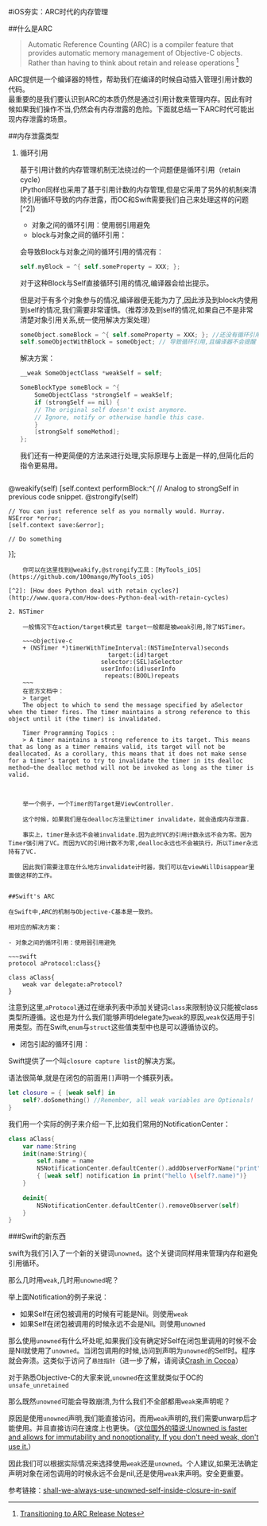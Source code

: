 #iOS夯实：ARC时代的内存管理




##什么是ARC
> Automatic Reference Counting (ARC) is a compiler feature that provides automatic memory management of Objective-C objects. Rather than having to think about retain and release operations [^1]

[^1]: [Transitioning to ARC Release Notes](https://developer.apple.com/library/mac/releasenotes/ObjectiveC/RN-TransitioningToARC/Introduction/Introduction.html)
  
ARC提供是一个编译器的特性，帮助我们在编译的时候自动插入管理引用计数的代码。  
最重要的是我们要认识到ARC的本质仍然是通过引用计数来管理内存。因此有时候如果我们操作不当,仍然会有内存泄露的危险。下面就总结一下ARC时代可能出现内存泄露的场景。


##内存泄露类型

1. 循环引用

	基于引用计数的内存管理机制无法绕过的一个问题便是循环引用（retain cycle）  
	(Python同样也采用了基于引用计数的内存管理,但是它采用了另外的机制来清除引用循环导致的内存泄露，而OC和Swift需要我们自己来处理这样的问题[^2])
	- 对象之间的循环引用：使用弱引用避免
	- block与对象之间的循环引用：

	会导致Block与对象之间的循环引用的情况有：
	
	~~~objective-c
	self.myBlock = ^{ self.someProperty = XXX; };  
	~~~
	
	对于这种Block与Self直接循环引用的情况,编译器会给出提示。
	
	但是对于有多个对象参与的情况,编译器便无能为力了,因此涉及到block内使用到self的情况,我们需要非常谨慎。（推荐涉及到self的情况,如果自己不是非常清楚对象引用关系,统一使用解决方案处理）
	
	~~~objective-c
	someObject.someBlock = ^{ self.someProperty = XXX; }; //还没有循环引用 
	self.someObjectWithBlock = someObject; // 导致循环引用,且编译器不会提醒
	~~~
	
	解决方案：
	
	~~~objective-c
	__weak SomeObjectClass *weakSelf = self;

	SomeBlockType someBlock = ^{
		SomeObjectClass *strongSelf = weakSelf;
    	if (strongSelf == nil) {
        // The original self doesn't exist anymore.
        // Ignore, notify or otherwise handle this case.
    	}
    	[strongSelf someMethod];
	};
	~~~
	
	我们还有一种更简便的方法来进行处理,实际原理与上面是一样的,但简化后的指令更易用。
	
	~~~objective-c
@weakify(self)
[self.context performBlock:^{
    // Analog to strongSelf in previous code snippet.
    @strongify(self)

    // You can just reference self as you normally would. Hurray.
    NSError *error;
    [self.context save:&error];

    // Do something
}];
~~~
	你可以在这里找到@weakify,@strongify工具：[MyTools_iOS](https://github.com/100mango/MyTools_iOS)
	
[^2]: [How does Python deal with retain cycles?](http://www.quora.com/How-does-Python-deal-with-retain-cycles)

2. NSTimer

	一般情况下在action/target模式里 target一般都是被weak引用,除了NSTimer。
	
	~~~objective-c
	+ (NSTimer *)timerWithTimeInterval:(NSTimeInterval)seconds
                            target:(id)target
                          selector:(SEL)aSelector
                          userInfo:(id)userInfo
                           repeats:(BOOL)repeats
	~~~
	在官方文档中：
	> target	
	The object to which to send the message specified by aSelector when the timer fires. The timer maintains a strong reference to this object until it (the timer) is invalidated.
	
	Timer Programming Topics :
	> A timer maintains a strong reference to its target. This means that as long as a timer remains valid, its target will not be deallocated. As a corollary, this means that it does not make sense for a timer’s target to try to invalidate the timer in its dealloc method—the dealloc method will not be invoked as long as the timer is valid.


	
	举一个例子，一个Timer的Target是ViewController.
	
	这个时候，如果我们是在dealloc方法里让timer invalidate，就会造成内存泄露.
	
	事实上，timer是永远不会被invalidate.因为此时VC的引用计数永远不会为零。因为Timer强引用了VC。而因为VC的引用计数不为零,dealloc永远也不会被执行，所以Timer永远持有了VC.
	
	因此我们需要注意在什么地方invalidate计时器，我们可以在viewWillDisappear里面做这样的工作。
	

##Swift's ARC

在Swift中,ARC的机制与Objective-C基本是一致的。

相对应的解决方案：

- 对象之间的循环引用：使用弱引用避免

~~~swift
protocol aProtocol:class{}

class aClass{
    weak var delegate:aProtocol?
}
~~~

注意到这里,`aProtocol`通过在继承列表中添加关键词`class`来限制协议只能被class类型所遵循。这也是为什么我们能够声明delegate为`weak`的原因,`weak`仅适用于引用类型。而在Swift,`enum`与`struct`这些值类型中也是可以遵循协议的。


- 闭包引起的循环引用：

Swift提供了一个叫`closure capture list`的解决方案。

语法很简单,就是在闭包的前面用`[]`声明一个捕获列表。

~~~swift
let closure = { [weak self] in 
    self?.doSomething() //Remember, all weak variables are Optionals!
}
~~~

我们用一个实际的例子来介绍一下,比如我们常用的NotificationCenter：

~~~swift
class aClass{
    var name:String
    init(name:String){
        self.name = name
        NSNotificationCenter.defaultCenter().addObserverForName("print", object: self, queue: nil)
        { [weak self] notification in print("hello \(self?.name)")}
    }
    
    deinit{
        NSNotificationCenter.defaultCenter().removeObserver(self)
    }
}
~~~

###Swift的新东西

swift为我们引入了一个新的关键词`unowned`。这个关键词同样用来管理内存和避免引用循环。

那么几时用`weak`,几时用`unowned`呢？

举上面Notification的例子来说：

- 如果Self在闭包被调用的时候有可能是Nil。则使用`weak`
- 如果Self在闭包被调用的时候永远不会是Nil。则使用`unowned`

那么使用`unowned`有什么坏处呢,如果我们没有确定好Self在闭包里调用的时候不会是Nil就使用了`unowned`。当闭包调用的时候,访问到声明为`unowned`的Self时。程序就会奔溃。这类似于访问了`悬挂指针`（进一步了解，请阅读[Crash in Cocoa](https://github.com/100mango/zen/blob/master/iOS%E5%A4%AF%E5%AE%9E%EF%BC%9ACrash%20in%20Cocoa/Crash%20in%20Cocoa.md)）

对于熟悉Objective-C的大家来说,`unowned`在这里就类似于OC的`unsafe_unretained`

那么既然`unowned`可能会导致崩溃,为什么我们不全部都用`weak`来声明呢？

原因是使用`unowned`声明,我们能直接访问。而用`weak`声明的,我们需要unwarp后才能使用。并且直接访问在速度上也更快。（[这位国外的猿说:Unowned is faster and allows for immutability and nonoptionality. If you don't need weak, don't use it.](https://twitter.com/jckarter/status/667364165057515521)）

因此我们可以根据实际情况来选择使用`weak`还是`unowned`。个人建议,如果无法确定声明对象在闭包调用的时候永远不会是nil,还是使用`weak`来声明。安全更重要。

参考链接：[shall-we-always-use-unowned-self-inside-closure-in-swif](http://stackoverflow.com/questions/24320347/shall-we-always-use-unowned-self-inside-closure-in-swift)

